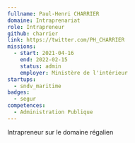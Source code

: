 ```yaml
---
fullname: Paul-Henri CHARRIER
domaine: Intraprenariat
role: Intrapreneur
github: charrier
link: https://twitter.com/PH_CHARRIER
missions:
  - start: 2021-04-16
    end: 2022-02-15
    status: admin
    employer: Ministère de l'intérieur
startups:
  - sndv_maritime
badges:
  - segur
competences:
  - Administration Publique
---
```

Intrapreneur sur le domaine régalien
